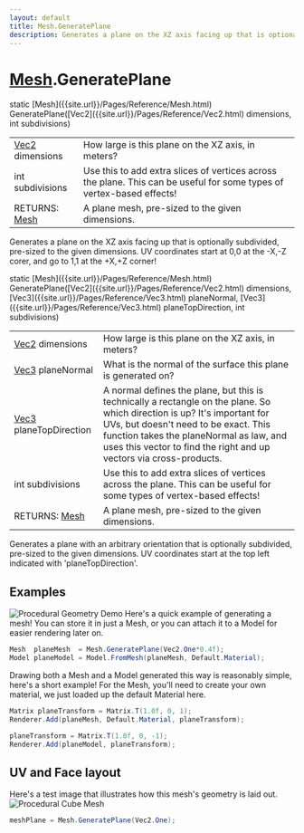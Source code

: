 ```yaml
---
layout: default
title: Mesh.GeneratePlane
description: Generates a plane on the XZ axis facing up that is optionally subdivided, pre-sized to the given dimensions. UV coordinates start at 0,0 at the -X,-Z corer, and go to 1,1 at the +X,+Z corner!
---
```

# [Mesh]({{site.url}}/Pages/Reference/Mesh.html).GeneratePlane

<div class='signature' markdown='1'>
static [Mesh]({{site.url}}/Pages/Reference/Mesh.html) GeneratePlane([Vec2]({{site.url}}/Pages/Reference/Vec2.html) dimensions, int subdivisions)
</div>

|  |  |
|--|--|
|[Vec2]({{site.url}}/Pages/Reference/Vec2.html) dimensions|How large is this plane on the XZ axis,             in meters?|
|int subdivisions|Use this to add extra slices of              vertices across the plane. This can be useful for some types of             vertex-based effects!|
|RETURNS: [Mesh]({{site.url}}/Pages/Reference/Mesh.html)|A plane mesh, pre-sized to the given dimensions.|

Generates a plane on the XZ axis facing up that is
optionally subdivided, pre-sized to the given dimensions. UV
coordinates start at 0,0 at the -X,-Z corer, and go to 1,1 at the
+X,+Z corner!
<div class='signature' markdown='1'>
static [Mesh]({{site.url}}/Pages/Reference/Mesh.html) GeneratePlane([Vec2]({{site.url}}/Pages/Reference/Vec2.html) dimensions, [Vec3]({{site.url}}/Pages/Reference/Vec3.html) planeNormal, [Vec3]({{site.url}}/Pages/Reference/Vec3.html) planeTopDirection, int subdivisions)
</div>

|  |  |
|--|--|
|[Vec2]({{site.url}}/Pages/Reference/Vec2.html) dimensions|How large is this plane on the XZ axis,              in meters?|
|[Vec3]({{site.url}}/Pages/Reference/Vec3.html) planeNormal|What is the normal of the surface this             plane is generated on?|
|[Vec3]({{site.url}}/Pages/Reference/Vec3.html) planeTopDirection|A normal defines the plane, but              this is technically a rectangle on the              plane. So which direction is up? It's important for UVs, but              doesn't need to be exact. This function takes the planeNormal as             law, and uses this vector to find the right and up vectors via             cross-products.|
|int subdivisions|Use this to add extra slices of              vertices across the plane. This can be useful for some types of             vertex-based effects!|
|RETURNS: [Mesh]({{site.url}}/Pages/Reference/Mesh.html)|A plane mesh, pre-sized to the given dimensions.|

Generates a plane with an arbitrary orientation that is
optionally subdivided, pre-sized to the given dimensions. UV
coordinates start at the top left indicated with
'planeTopDirection'.




## Examples

![Procedural Geometry Demo]({{site.url}}/img/screenshots/ProceduralGeometry.jpg)
Here's a quick example of generating a mesh! You can store it in just a
Mesh, or you can attach it to a Model for easier rendering later on.
```csharp
Mesh  planeMesh  = Mesh.GeneratePlane(Vec2.One*0.4f);
Model planeModel = Model.FromMesh(planeMesh, Default.Material);
```
Drawing both a Mesh and a Model generated this way is reasonably simple,
here's a short example! For the Mesh, you'll need to create your own material,
we just loaded up the default Material here.
```csharp
Matrix planeTransform = Matrix.T(1.0f, 0, 1);
Renderer.Add(planeMesh, Default.Material, planeTransform);

planeTransform = Matrix.T(1.0f, 0, -1);
Renderer.Add(planeModel, planeTransform);
```
## UV and Face layout
Here's a test image that illustrates how this mesh's geometry is
laid out.
![Procedural Cube Mesh]({{site.screen_url}}/ProcGeoPlane.jpg)
```csharp
meshPlane = Mesh.GeneratePlane(Vec2.One);
```

